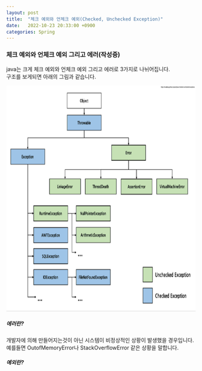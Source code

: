 ```yaml
---
layout: post
title:  "체크 예외와 언체크 예외(Checked, Unchecked Exception)"
date:   2022-10-23 20:33:00 +0900
categories: Spring
---
```


### 체크 예외와 언체크 예외 그리고 에러(작성중)
java는 크게 체크 예외와 언체크 예외 그리고 에러로 3가지로 나뉘어집니다.<br>
구조를 보게되면 아래의 그림과 같습니다.<br>

<img src="/public/img/exception.png"  width="800" height="600"/><br>

##### 에러란?
개발자에 의해 만들어지는것이 아닌 시스템이 비정상적인 상황이 발생했을 경우입니다.<br>
예를들면 OutofMemoryError나 StackOverflowError 같은 상황을 말합니다.

##### 예외란?

























